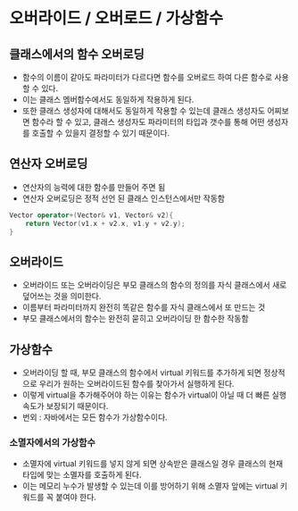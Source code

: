 # 오버라이드 / 오버로드 / 가상함수

## 클래스에서의 함수 오버로딩
* 함수의 이름이 같아도 파라미터가 다르다면 함수를 오버로드 하여 다른 함수로 사용할 수 있다.
* 이는 클래스 멤버함수에서도 동일하게 작용하게 된다.
* 또한 클래스 생성자에 대해서도 동일하게 작용할 수 있는데 클래스 생성자도 어찌보면 함수라 할 수 있고, 클래스 생성자도 파라미터의 타입과 갯수를 통해 어떤 생성자를 호출할 수 있을지 결정할 수 있기 때문이다.

## 연산자 오버로딩
* 연산자의 능력에 대한 함수를 만들어 주면 됨
* 연산자 오버로딩은 정적 선언 된 클래스 인스턴스에서만 작동함

```cpp
Vector operator+(Vector& v1, Vector& v2){
    return Vector(v1.x + v2.x, v1.y + v2.y);
}
```

## 오버라이드
* 오버라이드 또는 오버라이딩은 부모 클래스의 함수의 정의를 자식 클래스에서 새로 덮어쓰는 것을 의미한다.
* 이름부터 파라미터까지 완전히 똑같은 함수를 자식 클래스에서 또 만드는 것
* 부모 클래스에서의 함수는 완전히 묻히고 오버라이딩 한 함수한 작동함

## 가상함수
* 오버라이딩 할 때, 부모 클래스의 함수에서 virtual 키워드를 추가하게 되면 정상적으로 우리가 원하는 오버라이드된 함수를 찾아가서 실행하게 된다.
* 이렇게 virtual을 추가해주어야 하는 이유는 함수가 virtual이 아닐 때 더 빠른 실행속도가 보장되기 때문이다.
* 번외 : 자바에서는 모든 함수가 가상함수이다.

### 소멸자에서의 가상함수
* 소멸자에 virtual 키워드를 넣지 않게 되면 상속받은 클래스일 경우 클래스의 현재 타입에 맞는 소멸자를 호출하게 된다.
* 이는 메모리 누수가 발생할 수 있는데 이를 방어하기 위해 소멸자 앞에는 virtual 키워드를 꼭 붙여야 한다.